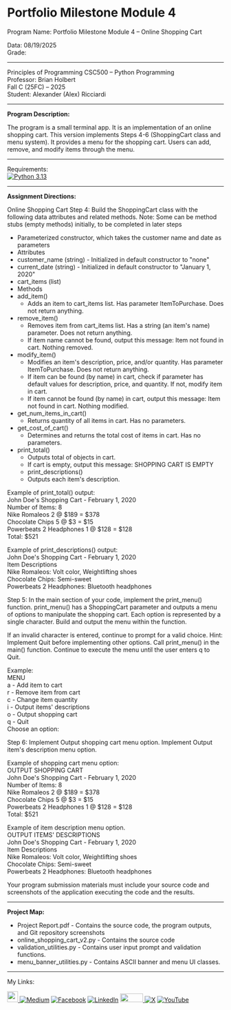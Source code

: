 ﻿# Portfolio Milestone Module 4 
Program Name: Portfolio Milestone Module 4 – Online Shopping Cart

Data:  08/19/2025  
Grade: 

---

Principles of Programming CSC500 – Python Programming   
Professor: Brian Holbert  
Fall C (25FC) – 2025   
Student: Alexander (Alex) Ricciardi

---

**Program Description:**

The program is a small terminal app. It is an implementation of an online shopping cart. This version implements Steps 4-6 (ShoppingCart class and menu system). It provides a menu for the shopping cart. Users can add, remove, and modify items through the menu.

---

Requirements:  
[![Python 3.13](https://img.shields.io/badge/python-3.13-blue.svg)](https://www.python.org/downloads/)

---

**Assignment Directions:**  

Online Shopping Cart
Step 4: Build the ShoppingCart class with the following data attributes and related methods. Note: Some can be method stubs (empty methods) initially, to be completed in later steps
- Parameterized constructor, which takes the customer name and date as parameters
- Attributes
- customer_name (string) - Initialized in default constructor to "none"
- current_date (string) - Initialized in default constructor to "January 1, 2020"
- cart_items (list)
- Methods
- add_item()
    - Adds an item to cart_items list. Has parameter ItemToPurchase. Does not return anything.
- remove_item()
    - Removes item from cart_items list. Has a string (an item's name) parameter. Does not return anything.
    - If item name cannot be found, output this message: Item not found in cart. Nothing removed.
- modify_item()
    - Modifies an item's description, price, and/or quantity. Has parameter ItemToPurchase. Does not return anything.
    - If item can be found (by name) in cart, check if parameter has default values for description, price, and quantity. If not, modify item in cart.
    - If item cannot be found (by name) in cart, output this message: Item not found in cart. Nothing modified.
- get_num_items_in_cart()
    - Returns quantity of all items in cart. Has no parameters.
- get_cost_of_cart()
    - Determines and returns the total cost of items in cart. Has no parameters.
- print_total()
    - Outputs total of objects in cart.
    - If cart is empty, output this message: SHOPPING CART IS EMPTY
    - print_descriptions()
    - Outputs each item's description.

Example of print_total() output:  
John Doe's Shopping Cart - February 1, 2020  
Number of Items: 8  
Nike Romaleos 2 @ $189 = $378  
Chocolate Chips 5 @ $3 = $15  
Powerbeats 2 Headphones 1 @ $128 = $128  
Total: $521

Example of print_descriptions() output:  
John Doe's Shopping Cart - February 1, 2020  
Item Descriptions  
Nike Romaleos: Volt color, Weightlifting shoes  
Chocolate Chips: Semi-sweet  
Powerbeats 2 Headphones: Bluetooth headphones  

Step 5: In the main section of your code, implement the print_menu() function. print_menu() has a ShoppingCart parameter and outputs a menu of options to manipulate the shopping cart. Each option is represented by a single character. Build and output the menu within the function.

If an invalid character is entered, continue to prompt for a valid choice. Hint: Implement Quit before implementing other options. Call print_menu() in the main() function. Continue to execute the menu until the user enters q to Quit.

Example:  
MENU  
a - Add item to cart  
r - Remove item from cart  
c - Change item quantity  
i - Output items' descriptions  
o - Output shopping cart  
q - Quit  
Choose an option:  

Step 6: Implement Output shopping cart menu option. Implement Output item's description menu option.

Example of shopping cart menu option:  
OUTPUT SHOPPING CART  
John Doe's Shopping Cart - February 1, 2020  
Number of Items: 8  
Nike Romaleos 2 @ $189 = $378  
Chocolate Chips 5 @ $3 = $15  
Powerbeats 2 Headphones 1 @ $128 = $128  
Total: $521  

Example of item description menu option.  
OUTPUT ITEMS' DESCRIPTIONS  
John Doe's Shopping Cart - February 1, 2020  
Item Descriptions  
Nike Romaleos: Volt color, Weightlifting shoes  
Chocolate Chips: Semi-sweet  
Powerbeats 2 Headphones: Bluetooth headphones  

Your program submission materials must include your source code and screenshots of the application executing the code and the results.


---

**Project Map:**

- Project Report.pdf - Contains the source code, the program outputs, and Git repository  screenshots
- online_shopping_cart_v2.py - Contains the source code
- validation_utilities.py - Contains user input prompt and validation functions.
- menu_banner_utilities.py - Contains ASCII banner and menu UI classes.

---

My Links:   

<span><a href="https://www.alexomegapy.com" target="_blank"><img width="25" height="25" src="https://github.com/user-attachments/assets/a8e0ea66-5d8f-43b3-8fff-2c3d74d57f53"></span>    [![Medium](https://img.shields.io/badge/Medium-12100E?style=for-the-badge&logo=medium&logoColor=whit)](https://medium.com/@alex.omegapy)    [![Facebook](https://img.shields.io/badge/Facebook-%231877F2.svg?logo=Facebook&logoColor=white)](https://www.facebook.com/profile.php?id=100089638857137)    [![LinkedIn](https://img.shields.io/badge/LinkedIn-%230077B5.svg?logo=linkedin&logoColor=white)](https://linkedin.com/in/alex-ricciardi)    <span><a href="https://www.threads.net/@alexomegapy?hl=en" target="_blank"><img width="53" height="20" src="https://github.com/user-attachments/assets/58c9e833-4501-42e4-b4fe-39ffafba99b2"></span>    [![X](https://img.shields.io/badge/X-black.svg?logo=X&logoColor=white)](https://x.com/AlexOmegapy)    [![YouTube](https://img.shields.io/badge/YouTube-%23FF0000.svg?logo=YouTube&logoColor=white)](https://www.youtube.com/channel/UC4rMaQ7sqywMZkfS1xGh2AA) 

